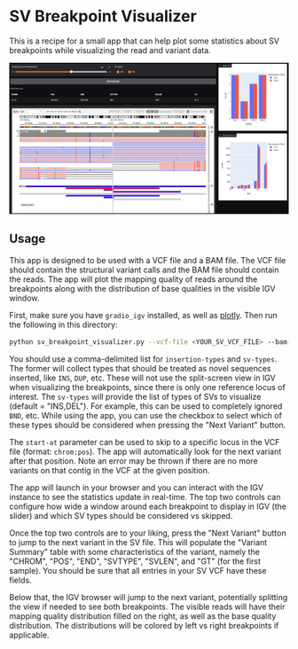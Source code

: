 # SV Breakpoint Visualizer

This is a recipe for a small app that can help plot some statistics about SV breakpoints while visualizing the read and variant data.

![SV Breakpoint Visualizer](sv-breakpoint-visualizer-demo.png)

## Usage

This app is designed to be used with a VCF file and a BAM file. The VCF file should contain the structural variant calls and the BAM file should contain the reads. The app will plot the mapping quality of reads around the breakpoints along with the distribution of base qualities in the visible IGV window.

First, make sure you have `gradio_igv` installed, as well as [plotly](https://plotly.com/python/). Then run the following in this directory:

```bash
python sv_breakpoint_visualizer.py --vcf-file <YOUR_SV_VCF_FILE> --bam-file <YOUR_BAM_FILE> --insertion-types <INSERTION_TYPES> --sv-types <SV_TYPES> --start-at <START_AT>
```

You should use a comma-delimited list for `insertion-types` and `sv-types`. The former will collect types that should be treated as novel sequences inserted, like `INS`, `DUP`, etc. These will not use the split-screen view in IGV when visualizing the breakpoints, since there is only one reference locus of interest. The `sv-types` will provide the list of types of SVs to visualize (default = "INS,DEL"). For example, this can be used to completely ignored `BND`, etc. While using the app, you can use the checkbox to select which of these types should be considered when pressing the "Next Variant" button.

The `start-at` parameter can be used to skip to a specific locus in the VCF file (format: `chrom:pos`). The app will automatically look for the next variant after that position. Note an error may be thrown if there are no more variants on that contig in the VCF at the given position.

The app will launch in your browser and you can interact with the IGV instance to see the statistics update in real-time. The top two controls can configure how wide a window around each breakpoint to display in IGV (the slider) and which SV types should be considered vs skipped.

Once the top two controls are to your liking, press the "Next Variant" button to jump to the next variant in the SV file. This will populate the "Variant Summary" table with some characteristics of the variant, namely the "CHROM", "POS", "END", "SVTYPE", "SVLEN", and "GT" (for the first sample). You should be sure that all entries in your SV VCF have these fields.

Below that, the IGV browser will jump to the next variant, potentially splitting the view if needed to see both breakpoints. The visible reads will have their mapping quality distribution filled on the right, as well as the base quality distribution. The distributions will be colored by left vs right breakpoints if applicable.


